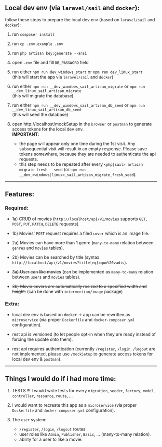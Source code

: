 ## Local dev env (via `laravel/sail` and `docker`):

follow these steps to prepare the local dev env (based on `laravel/sail` and `docker`):

1. run `composer install`

2. run `cp .env.example .env`

3. run `php artisan key:generate --ansi`

4. open `.env` file and fill `DB_PASSWORD` field

5. run either `npm run dev_windows_start` or `npm run dev_linux_start`\
    (this will start the app via `laravel/sail` and `docker`)

6. run either `npm run __dev_windows_sail_artisan_migrate` or `npm run __dev_linux_sail_artisan_migrate`\
    (this will migrate the database)

7. run either `npm run __dev_windows_sail_artisan_db_seed` or `npm run __dev_linux_sail_artisan_db_seed`\
    (this will seed the database)

8. open http://localhost/mockSetup in the `browser` or `postman` to generate access tokens for the local dev env.\
    **IMPORTANT**:
    - the page will appear only one time during the 1st visit. Any subsequential visit will result in an empty response. Please save tokens somewhere, because they are needed to authenticate the api requests.
    - this step needs to be repeated after every `<php|sail> artisan migrate fresh --seed` (or `npm run __dev_<windows|linux>_sail_artisan_migrate_fresh_seed`).

----

## Features:

### Required:

- 1a) CRUD of movies (`http://localhost/api/v1/movies` supports `GET`, `POST`, `PUT`, `PATCH`, `DELETE` requests).

- 1b) Movies' `POST` request requires a filed `cover` which is an image file.

- 2a) Movies can have more than 1 genre (`many-to-many` relation between `genres` and `movies` tables).

- 2b) Movies can be searched by title (syntax `http://localhost/api/v1/movies?title[eq]=quo%20vadis`).

- ~~3a) User can like movies~~
    (can be implemented as `many-to-many` relation between `users` and `movies` tables).

- ~~3b) Movie covers are automatically resized to a specified width and height.~~
    (can be done with `intervention/image` package)

### Extra:

- local dev env is based on `docker` -> app can be rewritten as `microservice` (via proper `Dockerfile` and `docker-composer.yml` configuration).

- rest api is versioned (to let people opt-in when they are ready instead of forcing the update onto them).

- rest api requires authentication (currently `/register`, `/login`, `/logout` are not implemented, please use `/mockSetup` to generate access tokens for local dev env & `postman`).

----

## Things I would do if i had more time:

1. TESTS !!! I would write tests for every `migration`, `seeder`, `factory`, `model`, `controller`, `resource`, `route`, ...

2. I would want to recreate this app as a `microservice` (via proper `Dockerfile` and `docker-composer.yml` configuration).

3. The `user` system:
    - `/register`, `/login`, `/logout` routes
    - user roles like `Admin`, `Publisher`, `Basic`, ... (many-to-many relation).
    - ability for a user to like a movie.
